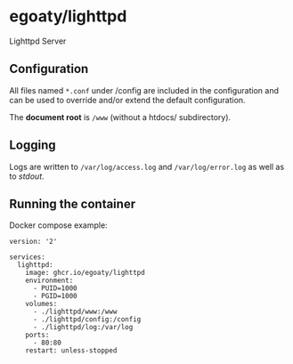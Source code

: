 # egoaty/lighttpd
Lighttpd Server

## Configuration

All files named ```*.conf``` under /config are included in the configuration and can be used to override and/or extend the default configuration.

The **document root** is ```/www``` (without a htdocs/ subdirectory).

## Logging

Logs are written to ```/var/log/access.log``` and ```/var/log/error.log``` as well as to *stdout*.

## Running the container

Docker compose example:

```
version: '2'

services:
  lighttpd:
    image: ghcr.io/egoaty/lighttpd
    environment:
      - PUID=1000
      - PGID=1000
    volumes:
      - ./lighttpd/www:/www
      - ./lighttpd/config:/config
      - ./lighttpd/log:/var/log
    ports:
      - 80:80
    restart: unless-stopped
```
